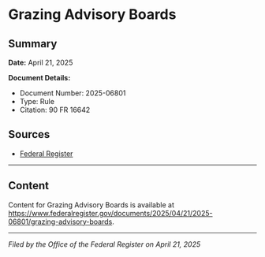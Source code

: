 # Grazing Advisory Boards

## Summary

**Date:** April 21, 2025

**Document Details:**
- Document Number: 2025-06801
- Type: Rule
- Citation: 90 FR 16642

## Sources
- [Federal Register](https://www.federalregister.gov/documents/2025/04/21/2025-06801/grazing-advisory-boards)

---

## Content

Content for Grazing Advisory Boards is available at https://www.federalregister.gov/documents/2025/04/21/2025-06801/grazing-advisory-boards.

---

*Filed by the Office of the Federal Register on April 21, 2025*
